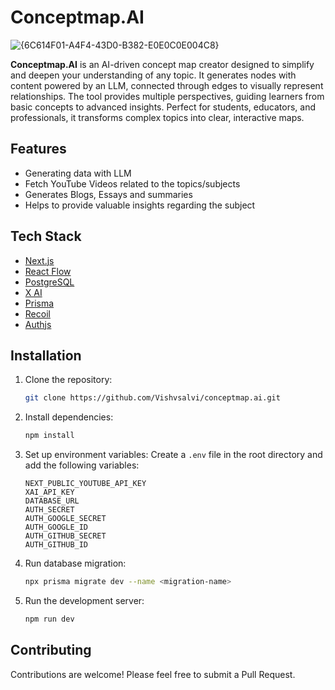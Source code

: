 # **Conceptmap.AI**

![{6C614F01-A4F4-43D0-B382-E0E0C0E004C8}](https://github.com/user-attachments/assets/faea3681-534e-4a6a-be01-ac1db8c28930)

**Conceptmap.AI** is an AI-driven concept map creator designed to simplify and deepen your understanding of any topic. It generates nodes with content powered by an LLM, connected through edges to visually represent relationships. The tool provides multiple perspectives, guiding learners from basic concepts to advanced insights. Perfect for students, educators, and professionals, it transforms complex topics into clear, interactive maps.

## Features

* Generating data with LLM
* Fetch YouTube Videos related to the topics/subjects
* Generates Blogs, Essays and summaries
* Helps to provide valuable insights regarding the subject

## Tech Stack

* [Next.js](https://nextjs.org)
* [React Flow](https://reactflow.dev/)
* [PostgreSQL](https://postgres.org)
* [X AI](https://console.x.ai/)
* [Prisma](https://www.prisma.io/)
* [Recoil](https://recoiljs.org)
* [Authjs](https://authjs.dev/)

## Installation

1. Clone the repository:
   ```bash
   git clone https://github.com/Vishvsalvi/conceptmap.ai.git
   ```

2. Install dependencies:
   ```bash
   npm install
   ```

3. Set up environment variables:
   Create a `.env` file in the root directory and add the following variables:
   ```env
   NEXT_PUBLIC_YOUTUBE_API_KEY
   XAI_API_KEY
   DATABASE_URL
   AUTH_SECRET
   AUTH_GOOGLE_SECRET
   AUTH_GOOGLE_ID
   AUTH_GITHUB_SECRET
   AUTH_GITHUB_ID
   ```

4. Run database migration:
   ```bash
   npx prisma migrate dev --name <migration-name>
   ```

5. Run the development server:
   ```bash
   npm run dev
   ```

## Contributing

Contributions are welcome! Please feel free to submit a Pull Request.
